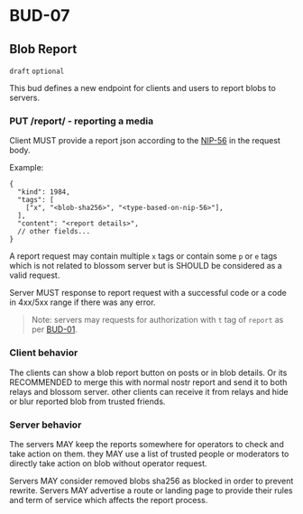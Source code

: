 # BUD-07

## Blob Report

`draft` `optional`

This bud defines a new endpoint for clients and users to report blobs to servers.


### PUT /report/<sha256> - reporting a media

Client MUST provide a report json according to the [NIP-56](https://github.com/nostr-protocol/nips/blob/master/56.md) in the request body.

Example:

```jsonc
{
  "kind": 1984,
  "tags": [
    ["x", "<blob-sha256>", "<type-based-on-nip-56>"],
  ],
  "content": "<report details>",
  // other fields...
}
```

A report request may contain multiple `x` tags or contain some `p` or `e` tags which is not related to blossom server but is SHOULD be considered as a valid request.

Server MUST response to report request with a successful code or a code in 4xx/5xx range if there was any error.


> Note: servers may requests for authorization with `t` tag of `report` as per [BUD-01](./01.md).

### Client behavior

The clients can show a blob report button on posts or in blob details. Or its RECOMMENDED to merge this with normal nostr report and send it to both relays and blossom server. other clients can receive it from relays and hide or blur reported blob from trusted friends.

### Server behavior

The servers MAY keep the reports somewhere for operators to check and take action on them. they MAY use a list of trusted people or moderators to directly take action on blob without operator request. 

Servers MAY consider removed blobs sha256 as blocked in order to prevent rewrite.
Servers MAY advertise a route or landing page to provide their rules and term of service which affects the report process.
